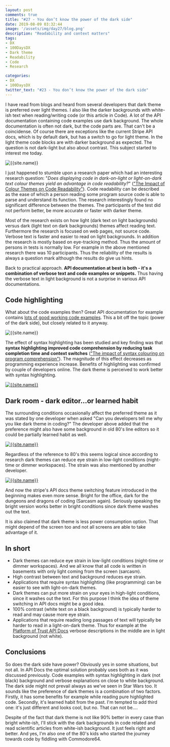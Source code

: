 ```yaml
---
layout: post
comments: true
title: "#27 - You don’t know the power of the dark side"
date: 2019-08-09 03:32:44
image: '/assets/img/day27/blog.png'
description: "Readability and context matters"
tags:
- DX 
- 100DaysDX
- Dark theme
- Readability
- Code
- Research

categories:
- DX
- 100DaysDX
twitter_text: "#23 - You don’t know the power of the dark side"
---
```


I have read from blogs and heard from several developers that dark theme is preferred over light themes. I also like the darker backgrounds with white-ish text when reading/writing code (or this article in Code). A lot of the API documentation containing code examples use dark background. The whole documentation is often not dark, but the code parts are. That can't be a coincidense. Of course there are exceptions like the current Stripe API docs, which is by default dark, but has a switch to go for light theme. In the light theme code blocks are with darker background as expected. The question is not dark-light but also about contrast. This subject started to interest me today. 

<img itemprop="image" src="/assets/img/day27/stripe.png" alt="{{site.name}}">

I just happened to stumble upon a research paper which had an interesting research question: "_Does displaying code in dark-on-light or light-on-dark text colour themes yield an advantage in code readability?_" (["The Impact of Colour Themes on Code Readability"](http://www.diva-portal.org/smash/get/diva2:1337805/FULLTEXT01.pdf)). Code readability can be described as the ease of which a person reading some program source code is able to parse and understand its function. The research interestingly found no significant difference between the themes. The participants of the test did not perform better, be more accurate or faster with darker theme. 

Most of the research  exists on  how  light  (dark  text  on  light  backgrounds) versus dark (light text on dark backgrounds) themes affect reading text. Furthermore the research is focused on web pages, not source code. Verbose text is faster and easier to read on light backgrounds. In addition the research is mostly based on eye-tracking method. Thus the amount of persons in tests is normally low. For example in the above mentioned research there was 10 participants. Thus the reliability of the results is always a question mark although the results do give us hints. 

Back to practical approach. **API documentation at best is both - it's a combination of verbose text and code examples or snippets.** Thus having the verbose text in light background is not a surprise in various API documentations. 

## Code highlighting

What about the code examples then? Great API documentation for example contains [lots of good working code examples](https://100daysdx.com/8/). This a bit off the topic (power of the dark side), but closely related to it anyway. 

<img itemprop="image" src="/assets/img/day27/syntax.png" alt="{{site.name}}">

The effect of syntax highlighting has been studied and key finding was that **syntax highlighting improved code comprehension by reducing task completion time and context switches** (["The impact of syntax colouring on program comprehension"](https://pdfs.semanticscholar.org/d14b/edf3f58080ecf7a92f60746371b894a7bc08.pdf)). The magnitude of this effect decreases as programming experience increase. Benefits of highlighting was confirmed by couple of developers online. The dark theme is perceived to work better with syntax highlighting. 

<a href="https://twitter.com/timorph/status/1159509889850454016"><img itemprop="image" src="/assets/img/day27/timo.png" alt="{{site.name}}"></a>

## Dark room - dark editor...or learned habit

The surrounding conditions occasionally affect the preferred theme as it was stated by one developer when asked "Can you developers tell me why you like dark theme in coding?" The developer above added that the preference might also have some background in old 80's line editors so it could be partially learned habit as well. 

<a href="https://twitter.com/iTimo/status/1159513651071594502"><img itemprop="image" src="/assets/img/day27/varis.png" alt="{{site.name}}"></a>

Regardless of the reference to 80's this seems logical since according to research dark themes can reduce eye strain in low-light conditions (night-time or dimmer workspaces). The strain was also mentioned by another developer. 

<a href="https://twitter.com/kypeli/status/1159508749754785793"><img itemprop="image" src="/assets/img/day27/johan.png" alt="{{site.name}}"></a>

And now the stripe's API docs theme switching feature introduced in the beginning makes even more sense. Bright for the office, dark for the dungeons and dragons of coding (Sarcasm again). Seriously speaking the bright version works better in bright conditions since dark theme washes out the text. 

It is also claimed that dark theme is less power consumption option. That might depend of the screen too and not all screens are able to take advantage of it. 

## In short

- Dark themes can reduce eye strain in low-light conditions (night-time or dimmer workspaces). And we all know that all code is written in basements with only light coming from the screen (sarcasm). 
- High contrast between text and background reduces eye strain.  
- Applications that require syntax highlighting (like programming) can be easier to see with light-on-dark themes.
- Dark themes can put more strain on your eyes in high-light conditions, since it washes out the text. For this purpose I think the idea of theme switching in API docs might be a good idea. 
- 100% contrast (white text on a black background) is typically harder to read and may cause more eye strain.
- Applications that require reading long passages of text will typically be harder to read in a light-on-dark theme. Thus for example at the [Platform of Trust API Docs](https://docs.oftrust.net) verbose descriptions in the middle are in light background (not white). 

## Conclusions

So does the dark side have power? Obviously yes in some situations, but not all. In API Docs the optimal solution probably uses both as it was discussed previously. Code examples with syntax highlighting in dark (not black) background and verbose explanations on close to white background. The dark side might not prevail always as we've seen in Star Wars too. It sounds like the preference of dark themes is a combination of two factors. Firstly, it has some benefits for example while reading pure highlighted code. Secondly, it's learned habit from the past. I'm tempted to add third one: it's just different and looks cool, but no. That can not be....   

Despite of the fact that dark theme is not like 90% better in every case than bright white-ish, I'll stick with the dark backgrounds in code related and read scientific articles from white-ish background. It just feels right and better. And yes, I'm also one of the 80's kids who started the journey towards code by fiddling with Commodore64. 